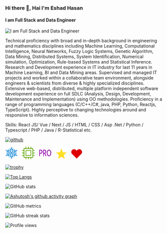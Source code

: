 ### Hi there 👋, Hai I'm Eshad Hasan
#### I am Full Stack and Data Engineer
![I am Full Stack and Data Engineer](https://res.cloudinary.com/duvqwdyz6/image/upload/v1662892956/personal/Screenshot_2B_2528274_2529_n6dr2a.png)

Technical proficiency with broad and in-depth background in
engineering and
mathematics disciplines including Machine Learning, Computational
Intelligence, Neural
Networks, Fuzzy Logic Systems, Genetic Algorithm, Data Mining,
Distributed Systems,
System Identification, Numerical simulation, Optimization,
Rule-based Systems and
Statistical Inference.
Research and Development experience in IT industry for last 11 years
in Machine
Learning, BI and Data Mining areas.
Supervised and managed IT projects and worked within a
collaborative team
environment, alongside engineers & scientists from diverse & highly
specialized
disciplines.
Extensive web-based, distributed, multiple platform independent
software
development experience on full SDLC (Analysis, Design,
Development, Maintenance and
Implementation) using OO methodologies.
Proficiency in a range of programming languages (C/C++/C#, java,
PHP, Python, Reactjs, TypeScript).
Highly perceptive to changing technologies around and responsive
to information
sciences.

Skills: React JS/ Vue / Next / JS / HTML / CSS / Asp .Net / Python / Typescript / PHP / Java / R-Statistical etc.



[<img src='https://cdn.jsdelivr.net/npm/simple-icons@3.0.1/icons/github.svg' alt='github' height='40'>](https://github.com/eshad)  

<a href='https://archiveprogram.github.com/'><img src='https://raw.githubusercontent.com/acervenky/animated-github-badges/master/assets/acbadge.gif' width='40' height='40'></a> <a href='https://docs.github.com/en/developers'><img src='https://raw.githubusercontent.com/acervenky/animated-github-badges/master/assets/devbadge.gif' width='40' height='40'></a> <a href='https://github.com/pricing'><img src='https://raw.githubusercontent.com/acervenky/animated-github-badges/master/assets/pro.gif' width='40' height='40'></a> <a href='https://stars.github.com/'><img src='https://raw.githubusercontent.com/acervenky/animated-github-badges/master/assets/starbadge.gif' width='35' height='35'></a> <a href='https://docs.github.com/en/github/supporting-the-open-source-community-with-github-sponsors'><img src='https://raw.githubusercontent.com/acervenky/animated-github-badges/master/assets/sponsorbadge.gif' width='35' height='35'></a> 

[![trophy](https://github-profile-trophy.vercel.app/?username=eshad)](https://github.com/ryo-ma/github-profile-trophy)

[![Top Langs](https://github-readme-stats.vercel.app/api/top-langs/?username=eshad)](https://github.com/anuraghazra/github-readme-stats)

![GitHub stats](https://github-readme-stats.vercel.app/api?username=eshad&show_icons=true&count_private=true)  

[![Ashutosh's github activity graph](https://github-readme-activity-graph.vercel.app/graph?username=ashutosh00710&custom_title=This%20is%20a%20title&hide_border=true)](https://github.com/ashutosh00710/github-readme-activity-graph)

![GitHub metrics](https://metrics.lecoq.io/eshad)  

![GitHub streak stats](https://github-readme-streak-stats.herokuapp.com/?user=eshad)  

![Profile views](https://gpvc.arturio.dev/eshad)  
